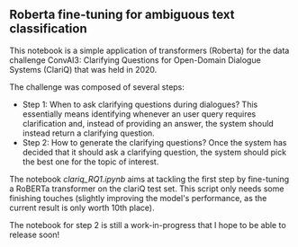 ## Roberta fine-tuning for ambiguous text classification 

This notebook is a simple application of transformers (Roberta) for the data challenge ConvAI3: Clarifying Questions for Open-Domain Dialogue Systems (ClariQ) that was held in 2020. 

The challenge was composed of several steps: 
- Step 1: When to ask clarifying questions during dialogues? 
This essentially means identifying whenever an user query requires clarification and, instead of providing an answer, the system should instead return a clarifying question.
- Step 2: How to generate the clarifying questions? 
Once the system has decided that it should ask a clarifying question, the system should pick the best one for the topic of interest.

The notebook *clariq_RQ1.ipynb* aims at tackling the first step by fine-tuning a RoBERTa transformer on the clariQ test set. This script only needs some finishing touches (slightly improving the model's performance, as the current result is only worth 10th place).

The notebook for step 2 is still a work-in-progress that I hope to be able to release soon! 
